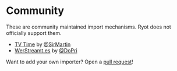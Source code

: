 # Community

These are community maintained import mechanisms. Ryot does not officially support them.

- [TV Time](https://github.com/SirMartin/TvTimeToRyot) by [@SirMartin](https://github.com/SirMartin)
- [WerStreamt.es](https://github.com/DoPri/werstreamtes-to-ryot) by [@DoPri](https://github.com/DoPri)

Want to add your own importer? Open a [pull request](../contributing.md)!
